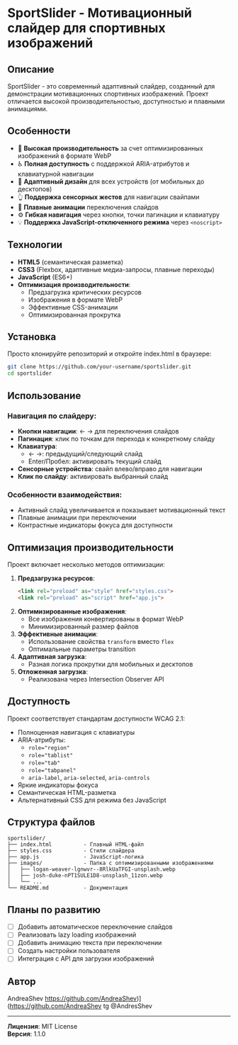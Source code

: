 # SportSlider - Мотивационный слайдер для спортивных изображений


## Описание
SportSlider - это современный адаптивный слайдер, созданный для демонстрации мотивационных спортивных изображений. Проект отличается высокой производительностью, доступностью и плавными анимациями.

## Особенности
- 🚀 **Высокая производительность** за счет оптимизированных изображений в формате WebP
- ♿ **Полная доступность** с поддержкой ARIA-атрибутов и клавиатурной навигации
- 📱 **Адаптивный дизайн** для всех устройств (от мобильных до десктопов)
- 👆 **Поддержка сенсорных жестов** для навигации свайпами
- 🎨 **Плавные анимации** переключения слайдов
- ⚙️ **Гибкая навигация** через кнопки, точки пагинации и клавиатуру
- 💡 **Поддержка JavaScript-отключенного режима** через `<noscript>`

## Технологии
- **HTML5** (семантическая разметка)
- **CSS3** (Flexbox, адаптивные медиа-запросы, плавные переходы)
- **JavaScript** (ES6+)
- **Оптимизация производительности**:
  - Предзагрузка критических ресурсов
  - Изображения в формате WebP
  - Эффективные CSS-анимации
  - Оптимизированная прокрутка

## Установка
Просто клонируйте репозиторий и откройте index.html в браузере:
```bash
git clone https://github.com/your-username/sportslider.git
cd sportslider
```

## Использование
### Навигация по слайдеру:
- **Кнопки навигации**: ← → для переключения слайдов
- **Пагинация**: клик по точкам для перехода к конкретному слайду
- **Клавиатура**:
  - ← →: предыдущий/следующий слайд
  - Enter/Пробел: активировать текущий слайд
- **Сенсорные устройства**: свайп влево/вправо для навигации
- **Клик по слайду**: активировать выбранный слайд

### Особенности взаимодействия:
- Активный слайд увеличивается и показывает мотивационный текст
- Плавные анимации при переключении
- Контрастные индикаторы фокуса для доступности

## Оптимизация производительности
Проект включает несколько методов оптимизации:
1. **Предзагрузка ресурсов**:
   ```html
   <link rel="preload" as="style" href="styles.css">
   <link rel="preload" as="script" href="app.js">
   ```
2. **Оптимизированные изображения**:
   - Все изображения конвертированы в формат WebP
   - Минимизированный размер файлов
3. **Эффективные анимации**:
   - Использование свойства `transform` вместо `flex`
   - Оптимальные параметры transition
4. **Адаптивная загрузка**:
   - Разная логика прокрутки для мобильных и десктопов
5. **Отложенная загрузка**:
   - Реализована через Intersection Observer API

## Доступность
Проект соответствует стандартам доступности WCAG 2.1:
- Полноценная навигация с клавиатуры
- ARIA-атрибуты:
  - `role="region"`
  - `role="tablist"`
  - `role="tab"`
  - `role="tabpanel"`
  - `aria-label`, `aria-selected`, `aria-controls`
- Яркие индикаторы фокуса
- Семантическая HTML-разметка
- Альтернативный CSS для режима без JavaScript

## Структура файлов
```
sportslider/
├── index.html          - Главный HTML-файл
├── styles.css          - Стили слайдера
├── app.js              - JavaScript-логика
├── images/             - Папка с оптимизированными изображениями
│   ├── logan-weaver-lgnwvr--8RlkUaTFGI-unsplash.webp
│   ├── josh-duke-nPT1SULE1D8-unsplash_11zon.webp
│   └── ... 
└── README.md           - Документация
```

## Планы по развитию
- [ ] Добавить автоматическое переключение слайдов
- [ ] Реализовать lazy loading изображений
- [ ] Добавить анимацию текста при переключении
- [ ] Создать настройки пользователя
- [ ] Интеграция с API для загрузки изображений

## Автор
AndreaShev
https://github.com/AndreaShev)](https://github.com/AndreaShev
tg @AndresShev

---

**Лицензия**: MIT License  
**Версия**: 1.1.0

